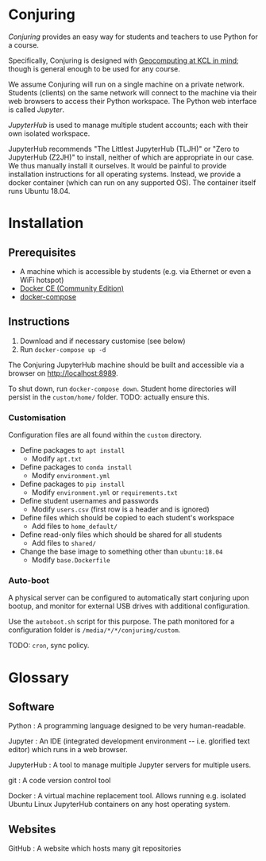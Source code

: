 # Conjuring

*Conjuring* provides an easy way for students and teachers to use Python for a
course.

Specifically, Conjuring is designed with [Geocomputing at KCL in mind][geocomp];
though is general enough to be used for any course.

We assume Conjuring will run on a single machine on a private network. Students
(clients) on the same network will connect to the machine via their web browsers
to access their Python workspace. The Python web interface is called *Jupyter*.

*JupyterHub* is used to manage multiple student accounts; each with their own
isolated workspace.

JupyterHub recommends "The Littlest JupyterHub (TLJH)" or "Zero to JupyterHub
(Z2JH)" to install, neither of which are appropriate in our case. We thus
manually install it ourselves. It would be painful to provide installation
instructions for all operating systems. Instead, we provide a docker container
(which can run on any supported OS). The container itself runs Ubuntu 18.04.

[geocomp]: TODO

# Installation

## Prerequisites
- A machine which is accessible by students (e.g. via Ethernet or even a WiFi hotspot)
- [Docker CE (Community Edition)][docker-ce]
- [docker-compose][docker-compose]

[docker-ce]: https://docs.docker.com/install/
[docker-compose]: https://github.com/docker/compose/releases

## Instructions
1. Download and if necessary customise (see below)
2. Run `docker-compose up -d`

The Conjuring JupyterHub machine should be built and accessible via a browser on
<http://localhost:8989>.

To shut down, run `docker-compose down`.
Student home directories will persist in the `custom/home/` folder.
TODO: actually ensure this.

### Customisation
Configuration files are all found within the `custom` directory.

- Define packages to `apt install`
  + Modify `apt.txt`
- Define packages to `conda install`
  + Modify `environment.yml`
- Define packages to `pip install`
  + Modify `environment.yml` or `requirements.txt`
- Define student usernames and passwords
  + Modify `users.csv` (first row is a header and is ignored)
- Define files which should be copied to each student's workspace
  + Add files to `home_default/`
- Define read-only files which should be shared for all students
  + Add files to `shared/`
- Change the base image to something other than `ubuntu:18.04`
  + Modify `base.Dockerfile`

### Auto-boot

A physical server can be configured to automatically start conjuring upon
bootup, and monitor for external USB drives with additional configuration.

Use the `autoboot.sh` script for this purpose. The path monitored for a
configuration folder is `/media/*/*/conjuring/custom`.

TODO: `cron`, sync policy.

# Glossary

## Software

Python
: A programming language designed to be very human-readable.

Jupyter
: An IDE (integrated development environment -- i.e. glorified text editor) which
runs in a web browser.

JupyterHub
: A tool to manage multiple Jupyter servers for multiple users.

git
: A code version control tool

Docker
: A virtual machine replacement tool. Allows running e.g. isolated Ubuntu Linux JupyterHub containers on any host operating system.

## Websites

GitHub
: A website which hosts many git repositories
